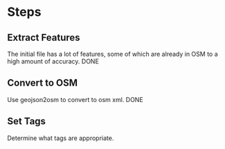 # Steps #
## Extract Features ##
The initial file has a lot of features, some of which are already in OSM to a high amount of accuracy. DONE

## Convert to OSM ##
Use geojson2osm to convert to osm xml. DONE

## Set Tags ##
Determine what tags are appropriate.
